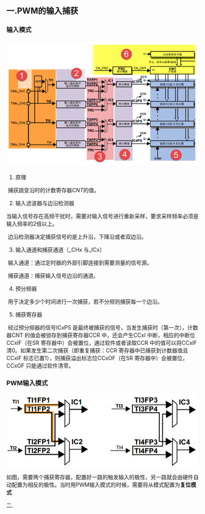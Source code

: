 ## 一.PWM的输入捕获

### 输入模式

### ![](./STM32.assets/image-20211218212300244.png)

1. 原理

​	捕获跳变沿时的计数寄存器*CNT*的值。

2. 输入滤波器与边沿检测器

​	当输入信号存在高频干扰时，需要对输入信号进行重新采样，要求采样频率必须是输入频率的2倍以上。

​	边沿检测器决定捕获信号的是上升沿，下降沿或者双边沿。

3. 输入通道和捕获通道（_CHx 与_ICx）

​	输入通道：通过定时器的外部引脚连接到需要测量的信号源。

​	捕获通道：捕获输入信号边沿的通道。

4. 预分频器

​	用于决定多少个时间进行一次捕获，若不分频则捕获每一个边沿。

5. 捕获寄存器

​	经过预分频器的信号ICxPS 是最终被捕获的信号，当发生捕获时（第一次），计数器CNT 的值会被锁存到捕获寄存器CCR 中，还会产生CCxI 中断，相应的中断位CCxIF（在SR 寄存器中）会被置位，通过软件或者读取CCR 中的值可以将CCxIF 清0。如果发生第二次捕获（即重复捕获：CCR 寄存器中已捕获到计数器值且CCxIF 标志已置1），则捕获溢出标志位CCxOF（在SR 寄存器中）会被置位，CCxOF 只能通过软件清零。

### PWM输入模式

![](./STM32.assets/PWM%E8%BE%93%E5%85%A5%E6%8D%95%E8%8E%B7%E5%85%B3%E7%B3%BB%E6%98%A0%E5%B0%84%E5%9B%BE.bmp)

​	如图，需要两个捕获寄存器，配置好一路的触发输入的极性，另一路就会由硬件自动配置为相反的极性。当时用PWM输入模式的时候，需要将从模式配置为**复位模式**<!--即在启动触发信号进行捕获时，会将CNT计数器复位清零-->

二.
